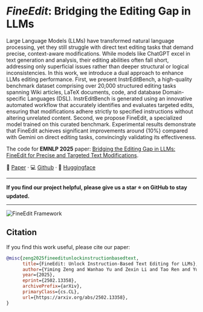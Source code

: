 # *FineEdit*: Bridging the Editing Gap in LLMs
Large Language Models (LLMs) have transformed natural language processing, yet they still struggle with direct text editing tasks that demand precise, context-aware modifications. While models like ChatGPT excel in text generation and analysis, their editing abilities often fall short, addressing only superficial issues rather than deeper structural or logical inconsistencies. In this work, we introduce a dual approach to enhance LLMs editing performance. First, we present InstrEditBench, a high-quality benchmark dataset comprising over 20,000 structured editing tasks spanning Wiki articles, LaTeX documents, code, and database Domain-specific Languages (DSL). InstrEditBench is generated using an innovative automated workflow that accurately identifies and evaluates targeted edits, ensuring that modifications adhere strictly to specified instructions without altering unrelated content. Second, we propose FineEdit, a specialized model trained on this curated benchmark. Experimental results demonstrate that FineEdit achieves significant improvements around {10%} compared with Gemini on direct editing tasks, convincingly validating its effectiveness.


The code for **EMNLP 2025** paper: [Bridging the Editing Gap in LLMs: FineEdit for Precise and Targeted Text Modifications](https://arxiv.org/abs/2502.13358).

📄 [Paper](https://arxiv.org/abs/2502.13358) · 💻 [Github](https://github.com/StuRinDQB/FineEdit) · 🤗 [Huggingface](https://example.com)

---

**If you find our project helpful, please give us a star ⭐ on GitHub to stay updated.**

---

![FineEdit Framework](https://github.com/user-attachments/assets/dde2c4d6-60be-4cbe-90b2-b3764f67410a)

## Citation

If you find this work useful, please cite our paper:

```bibtex
@misc{zeng2025fineeditunlockinstructionbasedtext,
      title={FineEdit: Unlock Instruction-Based Text Editing for LLMs}, 
      author={Yiming Zeng and Wanhao Yu and Zexin Li and Tao Ren and Yu Ma and Jinghan Cao and Xiyan Chen and Tingting Yu},
      year={2025},
      eprint={2502.13358},
      archivePrefix={arXiv},
      primaryClass={cs.CL},
      url={https://arxiv.org/abs/2502.13358}, 
}
